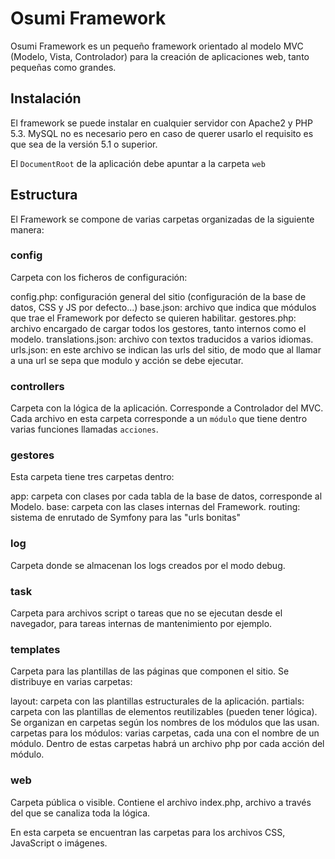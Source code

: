 Osumi Framework
===============

Osumi Framework es un pequeño framework orientado al modelo MVC (Modelo, Vista, Controlador) para la creación de aplicaciones web, tanto pequeñas como grandes.

## Instalación
El framework se puede instalar en cualquier servidor con Apache2 y PHP 5.3. MySQL no es necesario pero en caso de querer usarlo el requisito es que sea de la versión 5.1 o superior.

El `DocumentRoot` de la aplicación debe apuntar a la carpeta `web`

## Estructura
El Framework se compone de varias carpetas organizadas de la siguiente manera:

### config
Carpeta con los ficheros de configuración:

config.php: configuración general del sitio (configuración de la base de datos, CSS y JS por defecto...)
base.json: archivo que indica que módulos que trae el Framework por defecto se quieren habilitar.
gestores.php: archivo encargado de cargar todos los gestores, tanto internos como el modelo.
translations.json: archivo con textos traducidos a varios idiomas.
urls.json: en este archivo se indican las urls del sitio, de modo que al llamar a una url se sepa que modulo y acción se debe ejecutar.

### controllers
Carpeta con la lógica de la aplicación. Corresponde a Controlador del MVC. Cada archivo en esta carpeta corresponde a un `módulo` que tiene dentro varias funciones llamadas `acciones`.

### gestores
Esta carpeta tiene tres carpetas dentro:

app: carpeta con clases por cada tabla de la base de datos, corresponde al Modelo.
base: carpeta con las clases internas del Framework.
routing: sistema de enrutado de Symfony para las "urls bonitas"

### log
Carpeta donde se almacenan los logs creados por el modo debug.

### task
Carpeta para archivos script o tareas que no se ejecutan desde el navegador, para tareas internas de mantenimiento por ejemplo.

### templates
Carpeta para las plantillas de las páginas que componen el sitio. Se distribuye en varias carpetas:

layout: carpeta con las plantillas estructurales de la aplicación.
partials: carpeta con las plantillas de elementos reutilizables (pueden tener lógica). Se organizan en carpetas según los nombres de los módulos que las usan.
carpetas para los módulos: varias carpetas, cada una con el nombre de un módulo. Dentro de estas carpetas habrá un archivo php por cada acción del módulo.

### web
Carpeta pública o visible. Contiene el archivo index.php, archivo a través del que se canaliza toda la lógica.

En esta carpeta se encuentran las carpetas para los archivos CSS, JavaScript o imágenes.